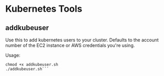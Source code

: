 Kubernetes Tools
=====

## addkubeuser

Use this to add kubernetes users to your cluster. Defaults to the account number of the EC2 instance or AWS credentials you're using.

Usage:

```wget https://raw.githubusercontent.com/nheape/nicktools/master/kubernetes/addkubeuser.sh
chmod +x addkubeuser.sh
./addkubeuser.sh```
